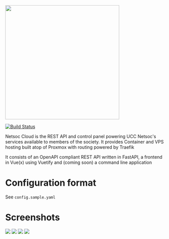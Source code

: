 <img src="ui/src/assets/cloud-logo-inverted.svg" width="360"/>

[![Build Status](https://ci.netsoc.co/api/badges/UCCNetsoc/cloud/status.svg)](https://ci.netsoc.co/UCCNetsoc/cloud)

Netsoc Cloud is the REST API and control panel powering UCC Netsoc's services available to members of the society.
It provides Container and VPS hosting built atop of Proxmox with routing powered by Traefik

It consists of an OpenAPI compliant REST API written in FastAPI, a frontend in Vue(x) using Vuetify and (coming soon) a command line application

# Configuration format

See `config.sample.yaml`

# Screenshots

![](./screenshots/cloud1.png)
![](./screenshots/tutorial-instance-list.png)
![](./screenshots/cloud3.png)
![](./screenshots/cloud4.png)
